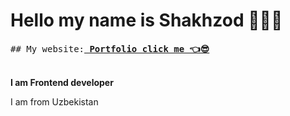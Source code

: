 # Hello my name is Shakhzod 👨🏻‍💻
<pre>## My website:<b><a href="https://shakhzodprogrammer.github.io/portfolio/" target="_blank"> Portfolio click me 👈😎</a></b></pre>
<br>
<b>I am Frontend developer</b>
<p>I am from Uzbekistan</p>
